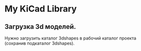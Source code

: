 # My KiCad Library

## Загрузка 3d моделей.

Нужно загрузить каталог 3dshapes в рабочий каталог проекта (сохранив подкаталог 3dshapes).
